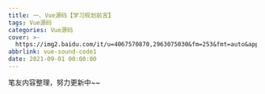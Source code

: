```yaml
---
title: 一、Vue源码【学习规划前言】
tags: Vue源码
categories: Vue源码
cover: >-
  https://img2.baidu.com/it/u=4067570870,2963075030&fm=253&fmt=auto&app=120&f=JPEG?w=640&h=360
abbrlink: vue-sound-code1
date: 2021-09-01 00:00:00
---
```


笔友内容整理，努力更新中~~
